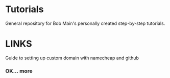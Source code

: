 # Tutorials
General repository for Bob Main's personally created step-by-step tutorials.

# LINKS
Guide to setting up custom domain with namecheap and github
 

### OK... more